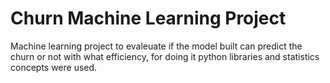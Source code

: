 # Churn Machine Learning Project

Machine learning project to evaleuate if the model built can predict the churn or not with what efficiency, for doing it python libraries and statistics concepts were used.
